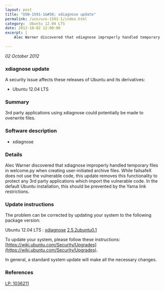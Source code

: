 ```yaml
---
layout: post
title: "USN-1591-1&#58; xdiagnose update"
permalink: /usn/usn-1591-1/index.html
category:  Ubuntu 12.04 LTS
date: 2012-10-02 12:00:00
excerpt: |
    Alec Warner discovered that xdiagnose improperly handled temporary files in welcome.py when creating user-initiated archive files. While failsafeX does not use the vulnerable code, this update removes this functionality to protect any 3rd party applications which import the vulnerable code. In the default Ubuntu installation, this should be prevented by the Yama link restrictions. 
    
--- 
```

 
 

*02 October 2012*

### xdiagnose update

A security issue affects these releases of Ubuntu and its derivatives:

* Ubuntu 12.04 LTS

### Summary

3rd party applications using xdiagnose could potentially be made to overwrite files.

### Software description

* xdiagnose 

### Details

Alec Warner discovered that xdiagnose improperly handled temporary files in welcome.py when creating user-initiated archive files. While failsafeX does not use the vulnerable code, this update removes this functionality to protect any 3rd party applications which import the vulnerable code. In the default Ubuntu installation, this should be prevented by the Yama link restrictions. 

### Update instructions

The problem can be corrected by updating your system to the following package version:

Ubuntu 12.04 LTS
 : [xdiagnose](https://launchpad.net/ubuntu/+source/xdiagnose) <span> [2.5.2ubuntu0.1](https://launchpad.net/ubuntu/+source/xdiagnose/2.5.2ubuntu0.1) </span> 

To update your system, please follow these instructions: [https://wiki.ubuntu.com/Security/Upgrades](https://wiki.ubuntu.com/Security/Upgrades).

In general, a standard system update will make all the necessary changes. 

### References

 
 [LP: 1036211](https://launchpad.net/bugs/1036211)
 


